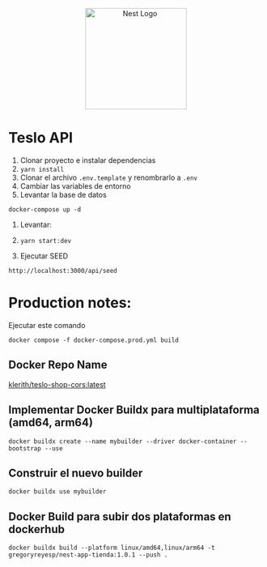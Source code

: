 <p align="center">
  <a href="http://nestjs.com/" target="blank"><img src="https://nestjs.com/img/logo-small.svg" width="200" alt="Nest Logo" /></a>
</p>


# Teslo API

1. Clonar proyecto e instalar dependencias
2. ```yarn install```
5. Clonar el archivo ```.env.template``` y renombrarlo a ```.env```
6. Cambiar las variables de entorno
7. Levantar la base de datos
```
docker-compose up -d
```

1. Levantar: 
2. ```yarn start:dev```

5. Ejecutar SEED 
```
http://localhost:3000/api/seed
```



# Production notes:

Ejecutar este comando
```
docker compose -f docker-compose.prod.yml build
```


## Docker Repo Name
[klerith/teslo-shop-cors:latest](https://hub.docker.com/repository/docker/klerith/teslo-shop-cors/general)

## Implementar Docker Buildx para multiplataforma (amd64, arm64) 
```
docker buildx create --name mybuilder --driver docker-container --bootstrap --use
```
## Construir el nuevo builder
```
docker buildx use mybuilder
```
## Docker Build para subir dos plataformas en dockerhub  
```
docker buildx build --platform linux/amd64,linux/arm64 -t gregoryreyesp/nest-app-tienda:1.0.1 --push .
```
